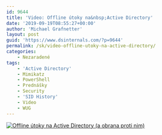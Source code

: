 ```yaml
---
id: 9644
title: 'Video: Offline útoky na&nbsp;Active Directory'
date: '2019-09-19T08:55:27+00:00'
author: 'Michael Grafnetter'
layout: post
guid: 'https://www.dsinternals.com/?p=9644'
permalink: /sk/video-offline-utoky-na-active-directory/
categories:
    - Nezaradené
tags:
    - 'Active Directory'
    - Mimikatz
    - PowerShell
    - Prednášky
    - Security
    - 'SID History'
    - Video
    - WUG
---
```


[![Offline útoky na Active Directory (a obrana proti nim)](https://wug.cz/ContentPages/GetFile.ashx?PhotoID=2937&ThumbnailSizeName=detail)](https://wug.cz/zaznamy/520-Offline-utoky-na-Active-Directory-a-obrana-proti-nim)